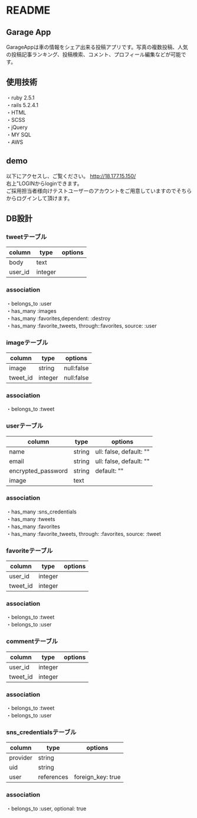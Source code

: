 # README
## Garage App
GarageAppは車の情報をシェア出来る投稿アプリです。写真の複数投稿、人気の投稿記事ランキング、投稿検索、コメント、プロフィール編集などが可能です。
## 使用技術
・ruby 2.5.1<br>
・rails 5.2.4.1<br>
・HTML<br>
・SCSS<br>
・jQuery<br>
・MY SQL<br>
・AWS<br>
## demo
以下にアクセスし、ご覧ください。 http://18.177.15.150/ <br>
右上"LOGINからloginできます。<br>
ご採用担当者様向けテストユーザーのアカウントをご用意していますのでそちらからログインして頂けます。<br>
## DB設計
### tweetテーブル
|column|type|options|
|------|----|-------|
|body|text||
|user_id|integer||
### association
・belongs_to :user<br>
・has_many :images<br>
・has_many :favorites,dependent: :destroy<br>
・has_many :favorite_tweets, through::favorites, source: :user<br>
### imageテーブル
|column|type|options|
|------|----|-------|
|image|string|null:false|
|tweet_id|integer|null:false|
### association
・belongs_to :tweet
### userテーブル
|column|type|options|
|------|----|-------|
|name|string|ull: false, default: ""|
|email|string|ull: false, default: ""|
|encrypted_password|string|default: ""|
|image|text||
### association
・has_many :sns_credentials<br>
・has_many :tweets<br>
・has_many :favorites<br>
・has_many :favorite_tweets, through: :favorites, source: :tweet<br>
### favoriteテーブル
|column|type|options|
|------|----|-------|
|user_id|integer||
|tweet_id|integer||
### association
・belongs_to :tweet<br>
・belongs_to :user<br>
### commentテーブル
|column|type|options|
|------|----|-------|
|user_id|integer||
|tweet_id|integer||
### association
・belongs_to :tweet<br>
・belongs_to :user<br>
### sns_credentialsテーブル
|column|type|options|
|------|----|-------|
|provider|string||
|uid|string||
|user|references|foreign_key: true|
### association
・belongs_to :user, optional: true